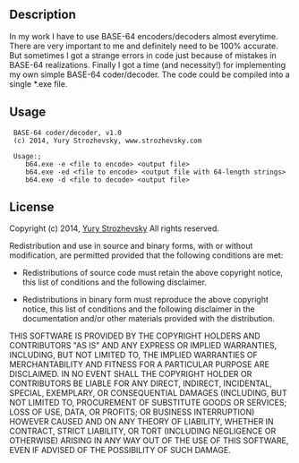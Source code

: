 ## Description

In my work I have to use BASE-64 encoders/decoders almost everytime. There are very important to me and definitely need to be 100% accurate. But sometimes I got a strange errors in code just because of mistakes in BASE-64 realizations. Finally I got a time (and necessity!) for implementing my own simple BASE-64 coder/decoder. The code could be compiled into a single *.exe file.

## Usage
```
 BASE-64 coder/decoder, v1.0
 (c) 2014, Yury Strozhevsky, www.strozhevsky.com
 
 Usage:;
 	b64.exe -e <file to encode> <output file>
 	b64.exe -ed <file to encode> <output file with 64-length strings>
 	b64.exe -d <file to decode> <output file>
```

## License

Copyright (c) 2014, [Yury Strozhevsky](http://www.strozhevsky.com)
All rights reserved.

Redistribution and use in source and binary forms, with or without
modification, are permitted provided that the following conditions are met:

* Redistributions of source code must retain the above copyright notice, this
  list of conditions and the following disclaimer.

* Redistributions in binary form must reproduce the above copyright notice,
  this list of conditions and the following disclaimer in the documentation
  and/or other materials provided with the distribution.

THIS SOFTWARE IS PROVIDED BY THE COPYRIGHT HOLDERS AND CONTRIBUTORS "AS IS"
AND ANY EXPRESS OR IMPLIED WARRANTIES, INCLUDING, BUT NOT LIMITED TO, THE
IMPLIED WARRANTIES OF MERCHANTABILITY AND FITNESS FOR A PARTICULAR PURPOSE ARE
DISCLAIMED. IN NO EVENT SHALL THE COPYRIGHT HOLDER OR CONTRIBUTORS BE LIABLE
FOR ANY DIRECT, INDIRECT, INCIDENTAL, SPECIAL, EXEMPLARY, OR CONSEQUENTIAL
DAMAGES (INCLUDING, BUT NOT LIMITED TO, PROCUREMENT OF SUBSTITUTE GOODS OR
SERVICES; LOSS OF USE, DATA, OR PROFITS; OR BUSINESS INTERRUPTION) HOWEVER
CAUSED AND ON ANY THEORY OF LIABILITY, WHETHER IN CONTRACT, STRICT LIABILITY,
OR TORT (INCLUDING NEGLIGENCE OR OTHERWISE) ARISING IN ANY WAY OUT OF THE USE
OF THIS SOFTWARE, EVEN IF ADVISED OF THE POSSIBILITY OF SUCH DAMAGE.